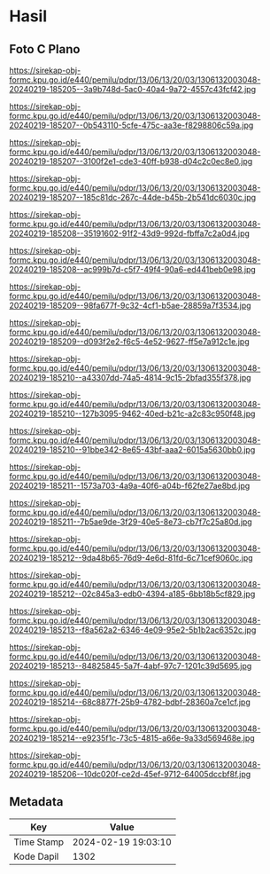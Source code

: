# Hasil

## Foto C Plano

https://sirekap-obj-formc.kpu.go.id/e440/pemilu/pdpr/13/06/13/20/03/1306132003048-20240219-185205--3a9b748d-5ac0-40a4-9a72-4557c43fcf42.jpg

https://sirekap-obj-formc.kpu.go.id/e440/pemilu/pdpr/13/06/13/20/03/1306132003048-20240219-185207--0b543110-5cfe-475c-aa3e-f8298806c59a.jpg

https://sirekap-obj-formc.kpu.go.id/e440/pemilu/pdpr/13/06/13/20/03/1306132003048-20240219-185207--3100f2e1-cde3-40ff-b938-d04c2c0ec8e0.jpg

https://sirekap-obj-formc.kpu.go.id/e440/pemilu/pdpr/13/06/13/20/03/1306132003048-20240219-185207--185c81dc-267c-44de-b45b-2b541dc6030c.jpg

https://sirekap-obj-formc.kpu.go.id/e440/pemilu/pdpr/13/06/13/20/03/1306132003048-20240219-185208--35191602-91f2-43d9-992d-fbffa7c2a0d4.jpg

https://sirekap-obj-formc.kpu.go.id/e440/pemilu/pdpr/13/06/13/20/03/1306132003048-20240219-185208--ac999b7d-c5f7-49f4-90a6-ed441beb0e98.jpg

https://sirekap-obj-formc.kpu.go.id/e440/pemilu/pdpr/13/06/13/20/03/1306132003048-20240219-185209--98fa677f-9c32-4cf1-b5ae-28859a7f3534.jpg

https://sirekap-obj-formc.kpu.go.id/e440/pemilu/pdpr/13/06/13/20/03/1306132003048-20240219-185209--d093f2e2-f6c5-4e52-9627-ff5e7a912c1e.jpg

https://sirekap-obj-formc.kpu.go.id/e440/pemilu/pdpr/13/06/13/20/03/1306132003048-20240219-185210--a43307dd-74a5-4814-9c15-2bfad355f378.jpg

https://sirekap-obj-formc.kpu.go.id/e440/pemilu/pdpr/13/06/13/20/03/1306132003048-20240219-185210--127b3095-9462-40ed-b21c-a2c83c950f48.jpg

https://sirekap-obj-formc.kpu.go.id/e440/pemilu/pdpr/13/06/13/20/03/1306132003048-20240219-185210--91bbe342-8e65-43bf-aaa2-6015a5630bb0.jpg

https://sirekap-obj-formc.kpu.go.id/e440/pemilu/pdpr/13/06/13/20/03/1306132003048-20240219-185211--1573a703-4a9a-40f6-a04b-f62fe27ae8bd.jpg

https://sirekap-obj-formc.kpu.go.id/e440/pemilu/pdpr/13/06/13/20/03/1306132003048-20240219-185211--7b5ae9de-3f29-40e5-8e73-cb7f7c25a80d.jpg

https://sirekap-obj-formc.kpu.go.id/e440/pemilu/pdpr/13/06/13/20/03/1306132003048-20240219-185212--9da48b65-76d9-4e6d-81fd-6c71cef9060c.jpg

https://sirekap-obj-formc.kpu.go.id/e440/pemilu/pdpr/13/06/13/20/03/1306132003048-20240219-185212--02c845a3-edb0-4394-a185-6bb18b5cf829.jpg

https://sirekap-obj-formc.kpu.go.id/e440/pemilu/pdpr/13/06/13/20/03/1306132003048-20240219-185213--f8a562a2-6346-4e09-95e2-5b1b2ac6352c.jpg

https://sirekap-obj-formc.kpu.go.id/e440/pemilu/pdpr/13/06/13/20/03/1306132003048-20240219-185213--84825845-5a7f-4abf-97c7-1201c39d5695.jpg

https://sirekap-obj-formc.kpu.go.id/e440/pemilu/pdpr/13/06/13/20/03/1306132003048-20240219-185214--68c8877f-25b9-4782-bdbf-28360a7ce1cf.jpg

https://sirekap-obj-formc.kpu.go.id/e440/pemilu/pdpr/13/06/13/20/03/1306132003048-20240219-185214--e9235f1c-73c5-4815-a66e-9a33d569468e.jpg

https://sirekap-obj-formc.kpu.go.id/e440/pemilu/pdpr/13/06/13/20/03/1306132003048-20240219-185206--10dc020f-ce2d-45ef-9712-64005dccbf8f.jpg


## Metadata

| Key        | Value               |
| ---------- | ------------------- |
| Time Stamp | 2024-02-19 19:03:10 |
| Kode Dapil | 1302                |



